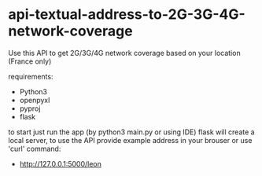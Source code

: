 # api-textual-address-to-2G-3G-4G-network-coverage
Use this API to get 2G/3G/4G network coverage based on your location (France only)


requirements:
- Python3
- openpyxl
- pyproj
- flask

to start just run the app (by python3 main.py or using IDE)
flask will create a local server, to use the API provide example address in your brouser or use 'curl' command:

- http://127.0.0.1:5000/leon
